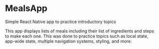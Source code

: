 # MealsApp
Simple React Native app to practice introductory topics

This app displays lists of meals including their list of ingredients and steps to make each one. This was done to practice topics such as local state, app-wide state, multiple navigation systems, styling, and more. 
